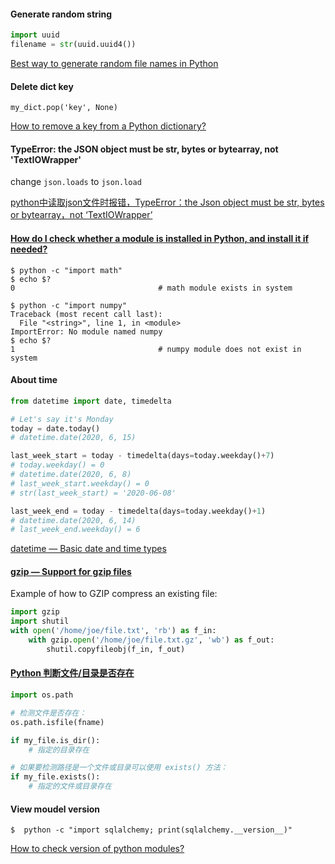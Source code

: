 #### Generate random string

```python
import uuid
filename = str(uuid.uuid4())
```

[Best way to generate random file names in Python](https://stackoverflow.com/a/10501355/6279975)

#### Delete dict key

`my_dict.pop('key', None)`

[How to remove a key from a Python dictionary?](https://stackoverflow.com/a/11277439/6279975)

#### TypeError: the JSON object must be str, bytes or bytearray, not 'TextIOWrapper'

change `json.loads` to `json.load`


[python中读取json文件时报错，TypeError：the Json object must be str, bytes or bytearray，not ‘TextIOWrapper’](https://blog.csdn.net/not_guy/article/details/80954328)


#### [How do I check whether a module is installed in Python, and install it if needed?](https://askubuntu.com/a/588392/707430)

```shell
$ python -c "import math"
$ echo $?
0                                # math module exists in system

$ python -c "import numpy"
Traceback (most recent call last):
  File "<string>", line 1, in <module>
ImportError: No module named numpy
$ echo $?
1                                # numpy module does not exist in system
```

#### About time

```python
from datetime import date, timedelta

# Let's say it's Monday
today = date.today()
# datetime.date(2020, 6, 15)

last_week_start = today - timedelta(days=today.weekday()+7)
# today.weekday() = 0
# datetime.date(2020, 6, 8)
# last_week_start.weekday() = 0
# str(last_week_start) = '2020-06-08'

last_week_end = today - timedelta(days=today.weekday()+1)
# datetime.date(2020, 6, 14)
# last_week_end.weekday() = 6
```

[datetime — Basic date and time types](https://docs.python.org/3/library/datetime.html)


#### [gzip — Support for gzip files](https://docs.python.org/3/library/gzip.html)

Example of how to GZIP compress an existing file:

```python
import gzip
import shutil
with open('/home/joe/file.txt', 'rb') as f_in:
    with gzip.open('/home/joe/file.txt.gz', 'wb') as f_out:
        shutil.copyfileobj(f_in, f_out)
```

#### [Python 判断文件/目录是否存在](https://www.runoob.com/w3cnote/python-check-whether-a-file-exists.html)

```python
import os.path

# 检测文件是否存在：
os.path.isfile(fname)

if my_file.is_dir():
    # 指定的目录存在

# 如果要检测路径是一个文件或目录可以使用 exists() 方法：
if my_file.exists():
    # 指定的文件或目录存在
```

#### View moudel version

`$  python -c "import sqlalchemy; print(sqlalchemy.__version__)"`

[How to check version of python modules?](https://stackoverflow.com/questions/20180543/how-to-check-version-of-python-modules)